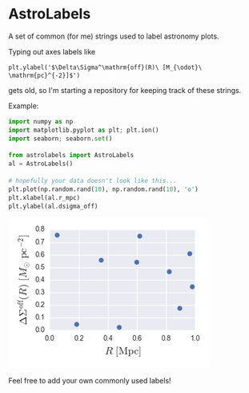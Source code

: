 # AstroLabels
A set of common (for me) strings used to label astronomy plots. 

Typing out axes labels like 
```
plt.ylabel('$\Delta\Sigma^\mathrm{off}(R)\ [M_{\odot}\ \mathrm{pc}^{-2}]$')
```
gets old, so I'm starting a repository for keeping track of these strings. 

Example:
```python
import numpy as np
import matplotlib.pyplot as plt; plt.ion()
import seaborn; seaborn.set()

from astrolabels import AstroLabels
al = AstroLabels()

# hopefully your data doesn't look like this...
plt.plot(np.random.rand(10), np.random.rand(10), 'o')
plt.xlabel(al.r_mpc)
plt.ylabel(al.dsigma_off)
```
![sample plot](./images/sample_plot.png)

Feel free to add your own commonly used labels!
